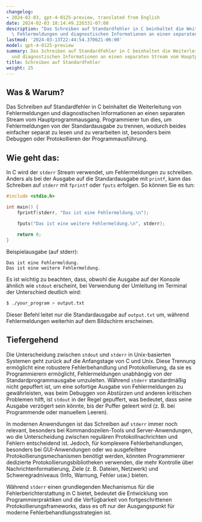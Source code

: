 ```yaml
---
changelog:
- 2024-02-03, gpt-4-0125-preview, translated from English
date: 2024-02-03 18:14:49.226331-07:00
description: "Das Schreiben auf Standardfehler in C beinhaltet die Weiterleitung von\
  \ Fehlermeldungen und diagnostischen Informationen an einen separaten Stream vom\u2026"
lastmod: '2024-03-13T22:44:54.370621-06:00'
model: gpt-4-0125-preview
summary: Das Schreiben auf Standardfehler in C beinhaltet die Weiterleitung von Fehlermeldungen
  und diagnostischen Informationen an einen separaten Stream vom Hauptprogrammausgang.
title: Schreiben auf Standardfehler
weight: 25
---
```


## Was & Warum?

Das Schreiben auf Standardfehler in C beinhaltet die Weiterleitung von Fehlermeldungen und diagnostischen Informationen an einen separaten Stream vom Hauptprogrammausgang. Programmierer tun dies, um Fehlermeldungen von der Standardausgabe zu trennen, wodurch beides einfacher separat zu lesen und zu verarbeiten ist, besonders beim Debuggen oder Protokollieren der Programmausführung.

## Wie geht das:

In C wird der `stderr` Stream verwendet, um Fehlermeldungen zu schreiben. Anders als bei der Ausgabe auf die Standardausgabe mit `printf`, kann das Schreiben auf `stderr` mit `fprintf` oder `fputs` erfolgen. So können Sie es tun:

```c
#include <stdio.h>

int main() {
    fprintf(stderr, "Das ist eine Fehlermeldung.\n");

    fputs("Das ist eine weitere Fehlermeldung.\n", stderr);
    
    return 0;
}
```

Beispielausgabe (auf stderr):
```
Das ist eine Fehlermeldung.
Das ist eine weitere Fehlermeldung.
```

Es ist wichtig zu beachten, dass, obwohl die Ausgabe auf der Konsole ähnlich wie `stdout` erscheint, bei Verwendung der Umleitung im Terminal der Unterschied deutlich wird:

```sh
$ ./your_program > output.txt
```

Dieser Befehl leitet nur die Standardausgabe auf `output.txt` um, während Fehlermeldungen weiterhin auf dem Bildschirm erscheinen.

## Tiefergehend

Die Unterscheidung zwischen `stdout` und `stderr` in Unix-basierten Systemen geht zurück auf die Anfangstage von C und Unix. Diese Trennung ermöglicht eine robustere Fehlerbehandlung und Protokollierung, da sie es Programmierern ermöglicht, Fehlermeldungen unabhängig von der Standardprogrammausgabe umzuleiten. Während `stderr` standardmäßig nicht gepuffert ist, um eine sofortige Ausgabe von Fehlermeldungen zu gewährleisten, was beim Debuggen von Abstürzen und anderen kritischen Problemen hilft, ist `stdout` in der Regel gepuffert, was bedeutet, dass seine Ausgabe verzögert sein könnte, bis der Puffer geleert wird (z. B. bei Programmende oder manuellem Leeren).

In modernen Anwendungen ist das Schreiben auf `stderr` immer noch relevant, besonders bei Kommandozeilen-Tools und Server-Anwendungen, wo die Unterscheidung zwischen regulären Protokollnachrichten und Fehlern entscheidend ist. Jedoch, für komplexere Fehlerbehandlungen, besonders bei GUI-Anwendungen oder wo ausgefeiltere Protokollierungsmechanismen benötigt werden, könnten Programmierer dedizierte Protokollierungsbibliotheken verwenden, die mehr Kontrolle über Nachrichtenformatierung, Ziele (z. B. Dateien, Netzwerk) und Schweregradniveaus (Info, Warnung, Fehler usw.) bieten.

Während `stderr` einen grundlegenden Mechanismus für die Fehlerberichterstattung in C bietet, bedeutet die Entwicklung von Programmierpraktiken und die Verfügbarkeit von fortgeschrittenen Protokollierungsframeworks, dass es oft nur der Ausgangspunkt für moderne Fehlerbehandlungsstrategien ist.
